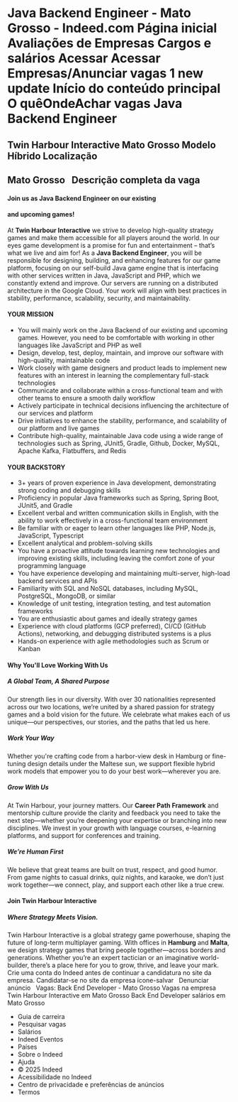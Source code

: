 Java Backend Engineer - Mato Grosso - Indeed.com
Página inicial
Avaliações de Empresas
Cargos e salários
Acessar
Acessar
Empresas/Anunciar vagas
1 new update
Início do conteúdo principal
O quêOndeAchar vagas
Java Backend Engineer
=====================
Twin Harbour Interactive
Mato Grosso
Modelo Híbrido
Localização
-----------
Mato Grosso
&nbsp;
Descrição completa da vaga
--------------------------
#### **Join us as Java Backend Engineer on our existing**
#### **and upcoming games!**
At **Twin Harbour Interactive** we strive to develop high-quality strategy games and make them accessible for all players around the world. In our eyes game development is a promise for fun and entertainment – that’s what we live and aim for!
As a **Java Backend Engineer**, you will be responsible for designing, building, and enhancing features for our game platform, focusing on our self-build Java game engine that is interfacing with other services written in Java, JavaScript and PHP, which we constantly extend and improve. Our servers are running on a distributed architecture in the Google Cloud. Your work will align with best practices in stability, performance, scalability, security, and maintainability.
#### **YOUR MISSION**
* You will mainly work on the Java Backend of our existing and upcoming games. However, you need to be comfortable with working in other languages like JavaScript and PHP as well
* Design, develop, test, deploy, maintain, and improve our software with high-quality, maintainable code
* Work closely with game designers and product leads to implement new features with an interest in learning the complementary full-stack technologies
* Communicate and collaborate within a cross-functional team and with other teams to ensure a smooth daily workflow
* Actively participate in technical decisions influencing the architecture of our services and platform
* Drive initiatives to enhance the stability, performance, and scalability of our platform and live games
* Contribute high-quality, maintainable Java code using a wide range of technologies such as Spring, JUnit5, Gradle, Github, Docker, MySQL, Apache Kafka, Flatbuffers, and Redis
#### **YOUR BACKSTORY**
* 3+ years of proven experience in Java development, demonstrating strong coding and debugging skills
* Proficiency in popular Java frameworks such as Spring, Spring Boot, JUnit5, and Gradle
* Excellent verbal and written communication skills in English, with the ability to work effectively in a cross-functional team environment
* Be familiar with or eager to learn other languages like PHP, Node.js, JavaScript, Typescript
* Excellent analytical and problem-solving skills
* You have a proactive attitude towards learning new technologies and improving existing skills, including leaving the comfort zone of your programming language
* You have experience developing and maintaining multi-server, high-load backend services and APIs
* Familiarity with SQL and NoSQL databases, including MySQL, PostgreSQL, MongoDB, or similar
* Knowledge of unit testing, integration testing, and test automation frameworks
* You are enthusiastic about games and ideally strategy games
* Experience with cloud platforms (GCP preferred), CI/CD (GitHub Actions), networking, and debugging distributed systems is a plus
* Hands-on experience with agile methodologies such as Scrum or Kanban
#### **Why You'll Love Working With Us**
##### **A Global Team, A Shared Purpose**
Our strength lies in our diversity. With over 30 nationalities represented across our two locations, we’re united by a shared passion for strategy games and a bold vision for the future. We celebrate what makes each of us unique—our perspectives, our stories, and the paths that led us here.
##### **Work Your Way**
Whether you're crafting code from a harbor-view desk in Hamburg or fine-tuning design details under the Maltese sun, we support flexible hybrid work models that empower you to do your best work—wherever you are.
##### **Grow With Us**
At Twin Harbour, your journey matters. Our **Career Path Framework** and mentorship culture provide the clarity and feedback you need to take the next step—whether you’re deepening your expertise or branching into new disciplines. We invest in your growth with language courses, e-learning platforms, and support for conferences and training.
##### **We’re Human First**
We believe that great teams are built on trust, respect, and good humor. From game nights to casual drinks, quiz nights, and karaoke, we don’t just work together—we connect, play, and support each other like a true crew.
#### **Join Twin Harbour Interactive**
##### **Where Strategy Meets Vision.**
Twin Harbour Interactive is a global strategy game powerhouse, shaping the future of long-term multiplayer gaming. With offices in **Hamburg** and **Malta**, we design strategy games that bring people together—across borders and generations.
Whether you’re an expert tactician or an imaginative world-builder, there’s a place here for you to grow, thrive, and leave your mark.
&nbsp;
Crie uma conta do Indeed antes de continuar a candidatura no site da empresa.
Candidatar-se no site da empresa
ícone-salvar
&nbsp;
Denunciar anúncio
&nbsp;
Vagas: Back End Developer - Mato Grosso
Vagas na empresa Twin Harbour Interactive em Mato Grosso
Back End Developer salários em Mato Grosso
* Guia de carreira
* Pesquisar vagas
* Salários
* Indeed Eventos
* Países
* Sobre o Indeed
* Ajuda
* © 2025 Indeed
* Acessibilidade no Indeed
* Centro de privacidade e preferências de anúncios
* Termos